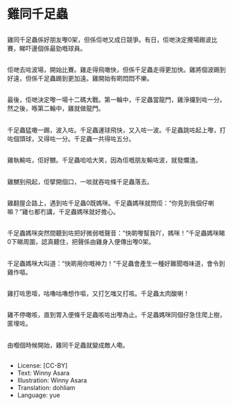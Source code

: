 # 雞同千足蟲

##
雞同千足蟲係好朋友嚟0架，但係佢哋又成日競爭。有日，佢哋決定攪場踢波比賽，睇吓邊個係最勁嘅球員。

##
佢哋去咗波場，開始比賽。雞走得飛噉快，但係千足蟲走得更加快。雞將個波踢到好遠，但係千足蟲踢到更加遠。雞開始有啲悶悶不樂。

##
最後，佢哋決定嚟一場十二碼大戰。第一輪中，千足蟲當龍門，雞淨攞到咗一分。然之後，喺第二輪中，雞就做龍門。

##
千足蟲猛噉一踢，波入咗。千足蟲運球飛快，又入咗一波。千足蟲跳咗起上嚟，打咗個頭球，又得咗一分。千足蟲一共得咗五分。

##
雞執輸咗，佢好嬲。千足蟲哈哈大笑，因為佢嘅朋友輸咗波，就發爛渣。

##
雞嬲到飛起，佢擘開個口，一啖就吞咗條千足蟲落去。

##
雞翻屋企路上，遇到咗千足蟲0既媽咪。千足蟲媽咪就問佢：“你見到我個仔喇嘛？”雞乜都冇講，千足蟲媽咪就好擔心。

##
千足蟲媽咪突然間聽到咗把好微弱嘅聲音：“快啲嚟幫我吖，媽咪！”千足蟲媽咪睇0下睇周圍，認真聽住，把聲係由雞身入便傳出嚟0架。

##
千足蟲媽咪大叫道：“快啲用你嘅神力！”千足蟲會產生一種好難聞嘅味道，會令到雞作嘔。

##
雞打咗思噎，咕嚕咕嚕想作嘔，又打乞嗤又打咳。千足蟲太肉酸喇！

##
雞不停噉咳，直到胃入便條千足蟲咳咗出嚟為止。千足蟲媽咪同個仔急住爬上樹，匿埋咗。

##
由嗰個時候開始，雞同千足蟲就變成敵人嘞。

##
* License: [CC-BY]
* Text: Winny Asara
* Illustration: Winny Asara
* Translation: dohliam
* Language: yue
